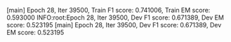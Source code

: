 [main] Epoch 28, Iter 39500, Train F1 score: 0.741006,                            Train EM score: 0.593000
INFO:root:Epoch 28, Iter 39500, Dev F1 score: 0.671389,                            Dev EM score: 0.523195
[main] Epoch 28, Iter 39500, Dev F1 score: 0.671389,                            Dev EM score: 0.523195
